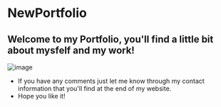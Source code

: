 # NewPortfolio

## Welcome to my Portfolio, you'll find a little bit about mysfelf and my work! 

![image](https://user-images.githubusercontent.com/29493373/47234325-76bc9300-d3a3-11e8-9efb-0fc3fafdea8b.png)


* If you have any comments just let me know through my contact information that you'll find at the end of my website. 
* Hope you like it! 
